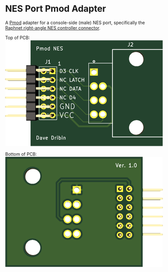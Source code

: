 # NES Port Pmod Adapter

A [Pmod][pmod] adapter for a console-side (male) NES port, specifically the [Raphnet right-angle NES controller connector][raphnet].

Top of PCB:
![Top of PCB](images/nes-port-pmod-top.png)

Bottom of PCB:
![Bottom of PCB](images/nes-port-pmod-bottom.png)

[pmod]: https://reference.digilentinc.com/pmod/start
[raphnet]: https://www.raphnet-tech.com/products/nes_controller_connector/index.php
